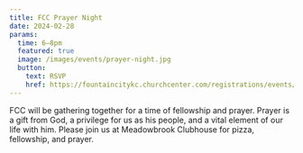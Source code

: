 ```yaml
---
title: FCC Prayer Night
date: 2024-02-28
params:
  time: 6–8pm
  featured: true
  image: /images/events/prayer-night.jpg
  button:
    text: RSVP
    href: https://fountaincitykc.churchcenter.com/registrations/events/2142702
---
```


FCC will be gathering together for a time of fellowship and prayer. Prayer is a gift from God, a privilege for us as his people, and a vital element of our life with him. Please join us at Meadowbrook Clubhouse for pizza, fellowship, and prayer.

<!--more-->

